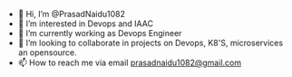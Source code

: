 - 👋 Hi, I’m @PrasadNaidu1082
- 👀 I’m interested in Devops and IAAC
- 🌱 I’m currently working as Devops Engineer
- 💞️ I’m looking to collaborate in projects on Devops, K8'S, microservices an opensource.
- 📫 How to reach me via email prasadnaidu1082@gmail.com

<!---
PrasadNaidu1082/PrasadNaidu1082 is a ✨ special ✨ repository because its `README.md` (this file) appears on your GitHub profile.
You can click the Preview link to take a look at your changes.
--->
